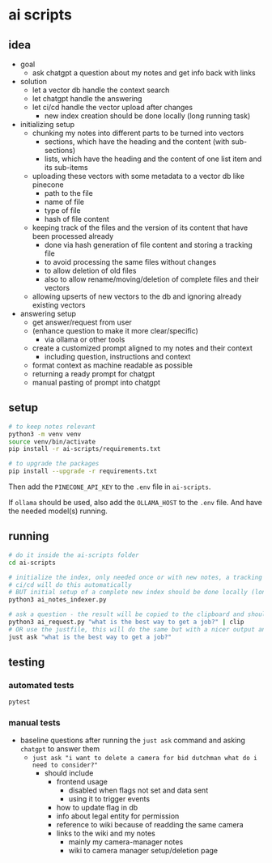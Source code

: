 # ai scripts

## idea

- goal
  - ask chatgpt a question about my notes and get info back with links
- solution
  - let a vector db handle the context search
  - let chatgpt handle the answering
  - let ci/cd handle the vector upload after changes
    - new index creation should be done locally (long running task)
- initializing setup
  - chunking my notes into different parts to be turned into vectors
    - sections, which have the heading and the content (with sub-sections)
    - lists, which have the heading and the content of one list item and its sub-items
  - uploading these vectors with some metadata to a vector db like pinecone
    - path to the file
    - name of file
    - type of file
    - hash of file content
  - keeping track of the files and the version of its content that have been processed already
    - done via hash generation of file content and storing a tracking file
    - to avoid processing the same files without changes
    - to allow deletion of old files
    - also to allow rename/moving/deletion of complete files and their vectors
  - allowing upserts of new vectors to the db and ignoring already existing vectors
- answering setup
  - get answer/request from user
  - (enhance question to make it more clear/specific)
    - via ollama or other tools
  - create a customized prompt aligned to my notes and their context
    - including question, instructions and context
  - format context as machine readable as possible
  - returning a ready prompt for chatgpt
  - manual pasting of prompt into chatgpt

## setup

```bash
# to keep notes relevant
python3 -m venv venv
source venv/bin/activate
pip install -r ai-scripts/requirements.txt

# to upgrade the packages
pip install --upgrade -r requirements.txt
```

Then add the `PINECONE_API_KEY` to the `.env` file in `ai-scripts`.

If `ollama` should be used, also add the `OLLAMA_HOST` to the `.env` file. And have the needed model(s) running.

## running

```bash
# do it inside the ai-scripts folder
cd ai-scripts

# initialize the index, only needed once or with new notes, a tracking file exists to skip already processed files
# ci/cd will do this automatically
# BUT initial setup of a complete new index should be done locally (long running task)
python3 ai_notes_indexer.py

# ask a question - the result will be copied to the clipboard and should be used as a question to chatgpt etc.
python3 ai_request.py "what is the best way to get a job?" | clip
# OR use the justfile, this will do the same but with a nicer output and handling
just ask "what is the best way to get a job?"
```

## testing

### automated tests

```bash
pytest
```

### manual tests

- baseline questions after running the `just ask` command and asking `chatgpt` to answer them
  - `just ask "i want to delete a camera for bid dutchman what do i need to consider?"`
    - should include
      - frontend usage
        - disabled when flags not set and data sent
        - using it to trigger events
      - how to update flag in db
      - info about legal entity for permission
      - reference to wiki because of readding the same camera
      - links to the wiki and my notes
        - mainly my camera-manager notes
        - wiki to camera manager setup/deletion page
